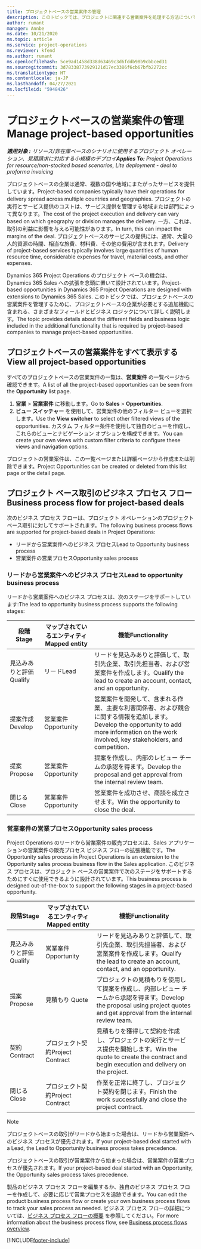 ```yaml
---
title: プロジェクトベースの営業案件の管理
description: このトピックでは、プロジェクトに関連する営業案件を処理する方法について説明します。
author: rumant
manager: Annbe
ms.date: 10/21/2020
ms.topic: article
ms.service: project-operations
ms.reviewer: kfend
ms.author: rumant
ms.openlocfilehash: 5ce9ad1458d338d63469c3d6fddb98b9cbbced31
ms.sourcegitcommit: 3d78338773929121d17ec3386f6cb67bfb2272cc
ms.translationtype: HT
ms.contentlocale: ja-JP
ms.lasthandoff: 04/27/2021
ms.locfileid: "5948426"
---
```

# <a name="manage-project-based-opportunities"></a><span data-ttu-id="a5e08-103">プロジェクトベースの営業案件の管理</span><span class="sxs-lookup"><span data-stu-id="a5e08-103">Manage project-based opportunities</span></span>

<span data-ttu-id="a5e08-104">_**適用対象 :** リソース/非在庫ベースのシナリオに使用するプロジェクト オペレーション、見積請求に対応する小規模のデプロイ_</span><span class="sxs-lookup"><span data-stu-id="a5e08-104">_**Applies To:** Project Operations for resource/non-stocked based scenarios, Lite deployment - deal to proforma invoicing_</span></span>

<span data-ttu-id="a5e08-105">プロジェクトベースの企業は通常、複数の国や地域にまたがったサービスを提供しています。</span><span class="sxs-lookup"><span data-stu-id="a5e08-105">Project-based companies typically have their operations for delivery spread across multiple countries and geographies.</span></span> <span data-ttu-id="a5e08-106">プロジェクトの実行とサービス提供のコストは、サービス提供を管理する地域または部門によって異なります。</span><span class="sxs-lookup"><span data-stu-id="a5e08-106">The cost of the project execution and delivery can vary  based on which geography or division manages the delivery.</span></span> <span data-ttu-id="a5e08-107">一方、これは、取引の利益に影響を与える可能性があります。</span><span class="sxs-lookup"><span data-stu-id="a5e08-107">In turn, this can impact the margins of the deal.</span></span> <span data-ttu-id="a5e08-108">プロジェクトベースのサービスの提供には、通常、大量の人的資源の時間、相当な旅費、材料費、その他の費用が含まれます。</span><span class="sxs-lookup"><span data-stu-id="a5e08-108">Delivery of project-based services typically involves large quantities of human resource time, considerable expenses for travel, material costs, and other expenses.</span></span>

<span data-ttu-id="a5e08-109">Dynamics 365 Project Operations のプロジェクト ベースの機会は、Dynamics 365 Sales への拡張を念頭に置いて設計されています。</span><span class="sxs-lookup"><span data-stu-id="a5e08-109">Project-based opportunities in Dynamics 365 Project Operations are designed with extensions to Dynamics 365 Sales.</span></span> <span data-ttu-id="a5e08-110">このトピックでは、プロジェクトベースの営業案件を管理するために、プロジェクトベースの企業が必要とする追加機能に含まれる、さまざまなフィールドとビジネス ロジックについて詳しく説明します。</span><span class="sxs-lookup"><span data-stu-id="a5e08-110">The topic provides details about the different fields and business logic included in the additional functionality that is required by project-based companies to manage project-based opportunities.</span></span>

## <a name="view-all-project-based-opportunities"></a><span data-ttu-id="a5e08-111">プロジェクトベースの営業案件をすべて表示する</span><span class="sxs-lookup"><span data-stu-id="a5e08-111">View all project-based opportunities</span></span>

<span data-ttu-id="a5e08-112">すべてのプロジェクトベースの営業案件の一覧は、**営業案件** の一覧ページから確認できます。</span><span class="sxs-lookup"><span data-stu-id="a5e08-112">A list of all the project-based opportunities can be seen from the **Opportunity** list page.</span></span> 

1. <span data-ttu-id="a5e08-113">**営業** > **営業案件** に移動します。</span><span class="sxs-lookup"><span data-stu-id="a5e08-113">Go to **Sales** > **Opportunities**.</span></span>
2. <span data-ttu-id="a5e08-114">**ビュー スイッチャー** を使用して、営業案件の他のフィルター ビューを選択します。</span><span class="sxs-lookup"><span data-stu-id="a5e08-114">Use the **View switcher** to select other filtered views of the opportunities.</span></span> <span data-ttu-id="a5e08-115">カスタム フィルター条件を使用して独自のビューを作成し、これらのビューとナビゲーション オプションを構成できます。</span><span class="sxs-lookup"><span data-stu-id="a5e08-115">You can create your own views with custom filter criteria to configure these views and navigation options.</span></span>

<span data-ttu-id="a5e08-116">プロジェクトの営業案件は、この一覧ページまたは詳細ページから作成または削除できます。</span><span class="sxs-lookup"><span data-stu-id="a5e08-116">Project Opportunities can be created or deleted from this list page or the detail page.</span></span>

## <a name="business-process-flow-for-project-based-deals"></a><span data-ttu-id="a5e08-117">プロジェクト ベース取引のビジネス プロセス フロー</span><span class="sxs-lookup"><span data-stu-id="a5e08-117">Business process flow for project-based deals</span></span>

<span data-ttu-id="a5e08-118">次のビジネス プロセス フローは、プロジェクト オペレーションのプロジェクト ベース取引に対してサポートされます。</span><span class="sxs-lookup"><span data-stu-id="a5e08-118">The following business process flows are supported for project-based deals in Project Operations:</span></span>

- <span data-ttu-id="a5e08-119">リードから営業案件へのビジネス プロセス</span><span class="sxs-lookup"><span data-stu-id="a5e08-119">Lead to Opportunity business process</span></span>
- <span data-ttu-id="a5e08-120">営業案件の営業プロセス</span><span class="sxs-lookup"><span data-stu-id="a5e08-120">Opportunity sales process</span></span>

### <a name="lead-to-opportunity-business-process"></a><span data-ttu-id="a5e08-121">リードから営業案件へのビジネス プロセス</span><span class="sxs-lookup"><span data-stu-id="a5e08-121">Lead to opportunity business process</span></span> 
<span data-ttu-id="a5e08-122">リードから営業案件へのビジネス プロセスは、次のステージをサポートしています:</span><span class="sxs-lookup"><span data-stu-id="a5e08-122">The lead to opportunity business process supports the following stages:</span></span>

| <span data-ttu-id="a5e08-123">段階</span><span class="sxs-lookup"><span data-stu-id="a5e08-123">Stage</span></span> | <span data-ttu-id="a5e08-124">マップされているエンティティ</span><span class="sxs-lookup"><span data-stu-id="a5e08-124">Mapped entity</span></span> | <span data-ttu-id="a5e08-125">機能</span><span class="sxs-lookup"><span data-stu-id="a5e08-125">Functionality</span></span> |
| --- | --- | --- |
| <span data-ttu-id="a5e08-126">見込みありと評価</span><span class="sxs-lookup"><span data-stu-id="a5e08-126">Qualify</span></span> | <span data-ttu-id="a5e08-127">​​リード</span><span class="sxs-lookup"><span data-stu-id="a5e08-127">Lead</span></span> | <span data-ttu-id="a5e08-128">リードを見込みありと評価して、取引先企業、取引先担当者、および営業案件を作成します。</span><span class="sxs-lookup"><span data-stu-id="a5e08-128">Qualify the lead to create an account, contact, and an opportunity.</span></span> |
| <span data-ttu-id="a5e08-129">提案作成</span><span class="sxs-lookup"><span data-stu-id="a5e08-129">Develop</span></span> | <span data-ttu-id="a5e08-130">営業案件</span><span class="sxs-lookup"><span data-stu-id="a5e08-130">Opportunity</span></span> | <span data-ttu-id="a5e08-131">営業案件を開発して、含まれる作業、主要な利害関係者、および競合に関する情報を追加します。</span><span class="sxs-lookup"><span data-stu-id="a5e08-131">Develop the opportunity to add more information on the work involved, key stakeholders, and competition.</span></span> |
| <span data-ttu-id="a5e08-132">提案</span><span class="sxs-lookup"><span data-stu-id="a5e08-132">Propose</span></span> | <span data-ttu-id="a5e08-133">営業案件</span><span class="sxs-lookup"><span data-stu-id="a5e08-133">Opportunity</span></span> | <span data-ttu-id="a5e08-134">提案を作成し、内部のレビュー チームの承認を得ます。</span><span class="sxs-lookup"><span data-stu-id="a5e08-134">Develop the proposal and get approval from the internal review team.</span></span> |
| <span data-ttu-id="a5e08-135">閉じる​​</span><span class="sxs-lookup"><span data-stu-id="a5e08-135">Close</span></span> | <span data-ttu-id="a5e08-136">営業案件</span><span class="sxs-lookup"><span data-stu-id="a5e08-136">Opportunity</span></span> | <span data-ttu-id="a5e08-137">営業案件を成功させ、商談を成立させます。</span><span class="sxs-lookup"><span data-stu-id="a5e08-137">Win the opportunity to close the deal.</span></span> |

### <a name="opportunity-sales-process"></a><span data-ttu-id="a5e08-138">営業案件の営業プロセス</span><span class="sxs-lookup"><span data-stu-id="a5e08-138">Opportunity sales process</span></span>
<span data-ttu-id="a5e08-139">Project Operations のリードから営業案件の販売プロセスは、Sales アプリケーションの営業案件の販売プロセス ビジネス フローの拡張機能です。</span><span class="sxs-lookup"><span data-stu-id="a5e08-139">The Opportunity sales process in Project Operations is an extension to the Opportunity sales process business flow in the Sales application.</span></span> <span data-ttu-id="a5e08-140">このビジネス プロセスは、プロジェクト ベースの営業案件で次のステージをサポートするためにすぐに使用できるように設計されています。</span><span class="sxs-lookup"><span data-stu-id="a5e08-140">This business process is designed out-of-the-box to support the following stages in a project-based opportunity.</span></span>

| <span data-ttu-id="a5e08-141">段階</span><span class="sxs-lookup"><span data-stu-id="a5e08-141">Stage</span></span> | <span data-ttu-id="a5e08-142">マップされているエンティティ</span><span class="sxs-lookup"><span data-stu-id="a5e08-142">Mapped entity</span></span> | <span data-ttu-id="a5e08-143">機能</span><span class="sxs-lookup"><span data-stu-id="a5e08-143">Functionality</span></span> |
| --- | --- | --- |
| <span data-ttu-id="a5e08-144">見込みありと評価</span><span class="sxs-lookup"><span data-stu-id="a5e08-144">Qualify</span></span> | <span data-ttu-id="a5e08-145">営業案件</span><span class="sxs-lookup"><span data-stu-id="a5e08-145">Opportunity</span></span> | <span data-ttu-id="a5e08-146">リードを見込みありと評価して、取引先企業、取引先担当者、および営業案件を作成します。</span><span class="sxs-lookup"><span data-stu-id="a5e08-146">Qualify the lead to create an account, contact, and an opportunity.</span></span> |
| <span data-ttu-id="a5e08-147">提案</span><span class="sxs-lookup"><span data-stu-id="a5e08-147">Propose</span></span> | <span data-ttu-id="a5e08-148">見積もり </span><span class="sxs-lookup"><span data-stu-id="a5e08-148">Quote</span></span> | <span data-ttu-id="a5e08-149">プロジェクトの見積もりを使用して提案を作成し、内部レビュー チームから承認を得ます。</span><span class="sxs-lookup"><span data-stu-id="a5e08-149">Develop the proposal using project quotes and get approval from the internal review team.</span></span> |
| <span data-ttu-id="a5e08-150">契約 </span><span class="sxs-lookup"><span data-stu-id="a5e08-150">Contract</span></span> | <span data-ttu-id="a5e08-151">プロジェクト契約</span><span class="sxs-lookup"><span data-stu-id="a5e08-151">Project Contract</span></span> | <span data-ttu-id="a5e08-152">見積もりを獲得して契約を作成し、プロジェクトの実行とサービス提供を開始します。</span><span class="sxs-lookup"><span data-stu-id="a5e08-152">Win the quote to create the contract and begin execution and delivery on the project.</span></span> |
| <span data-ttu-id="a5e08-153">閉じる​​</span><span class="sxs-lookup"><span data-stu-id="a5e08-153">Close</span></span> | <span data-ttu-id="a5e08-154">プロジェクト契約</span><span class="sxs-lookup"><span data-stu-id="a5e08-154">Project Contract</span></span> | <span data-ttu-id="a5e08-155">作業を正常に終了し、プロジェクト契約を閉じます。</span><span class="sxs-lookup"><span data-stu-id="a5e08-155">Finish the work successfully and close the project contract.</span></span> |

> [!NOTE]
> <span data-ttu-id="a5e08-156">プロジェクトベースの取引がリードから始まった場合は、リードから営業案件へのビジネス プロセスが優先されます。</span><span class="sxs-lookup"><span data-stu-id="a5e08-156">If your project-based deal started with a Lead, the Lead to Opportunity business process takes precedence.</span></span>
>
> <span data-ttu-id="a5e08-157">プロジェクトベースの取引が営業案件から始まった場合は、営業案件の営業プロセスが優先されます。</span><span class="sxs-lookup"><span data-stu-id="a5e08-157">If your project-based deal started with an Opportunity, the Opportunity sales process takes precedence.</span></span>

<span data-ttu-id="a5e08-158">製品のビジネス プロセス フローを編集するか、独自のビジネス プロセス フローを作成して、必要に応じて営業プロセスを追跡できます。</span><span class="sxs-lookup"><span data-stu-id="a5e08-158">You can edit the product business process flow or create your own business process flows to track your sales process as needed.</span></span> <span data-ttu-id="a5e08-159">ビジネス プロセス フローの詳細については、[ビジネス プロセス フローの概要](/dynamics365/customerengagement/on-premises/customize/business-process-flows-overview) を参照してください。</span><span class="sxs-lookup"><span data-stu-id="a5e08-159">For more information about the business process flow, see [Business process flows overview](/dynamics365/customerengagement/on-premises/customize/business-process-flows-overview).</span></span>


[!INCLUDE[footer-include](../includes/footer-banner.md)]